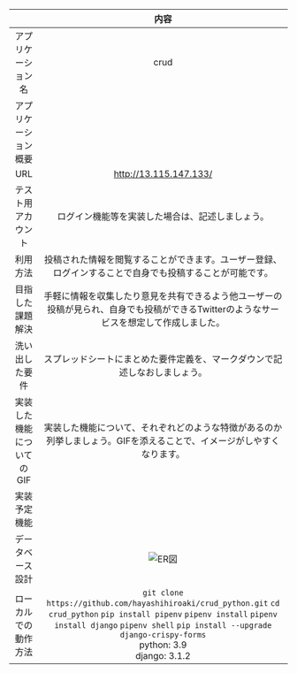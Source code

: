 |  |内容 | 
|:-----------:|:------------:|
| アプリケーション名      | crud   |
| アプリケーション概要 ||
| URL |http://13.115.147.133/|
| テスト用アカウント  | ログイン機能等を実装した場合は、記述しましょう。  |
| 利用方法   | 投稿された情報を閲覧することができます。ユーザー登録、ログインすることで自身でも投稿することが可能です。 |
| 目指した課題解決   | 手軽に情報を収集したり意見を共有できるよう他ユーザーの投稿が見られ、自身でも投稿ができるTwitterのようなサービスを想定して作成しました。 |
| 洗い出した要件|スプレッドシートにまとめた要件定義を、マークダウンで記述しなおしましょう。|
| 実装した機能についてのGIF|実装した機能について、それぞれどのような特徴があるのか列挙しましょう。GIFを添えることで、イメージがしやすくなります。|
| 実装予定機能||
| データベース設計|	![ER図](https://gyazo.com/00b45d4ff0d1a44c62b2761c3de97163.png)|
| ローカルでの動作方法|`git clone https://github.com/hayashihiroaki/crud_python.git`  `cd crud_python` `pip install pipenv` `pipenv install` `pipenv install django` `pipenv shell` `pip install --upgrade django-crispy-forms` <br>python: 3.9 <br>django: 3.1.2|